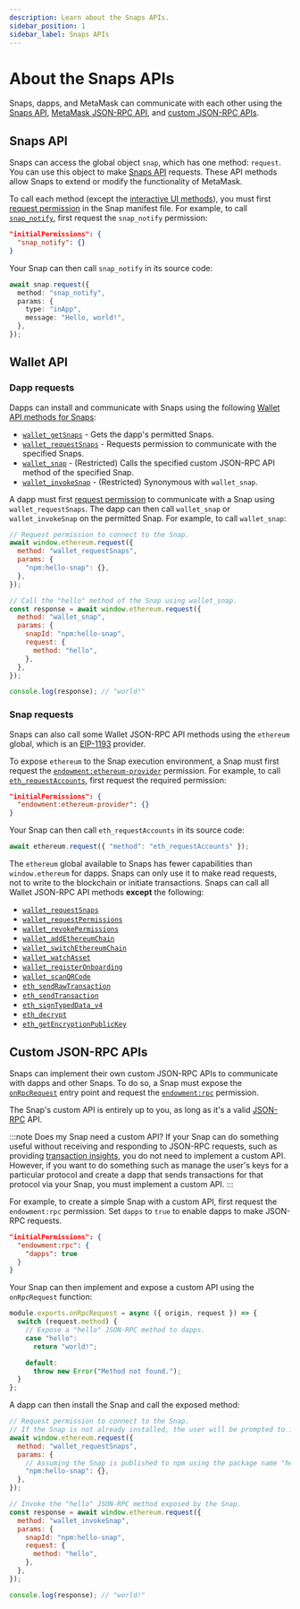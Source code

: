 ```yaml
---
description: Learn about the Snaps APIs.
sidebar_position: 1
sidebar_label: Snaps APIs
---
```


# About the Snaps APIs

Snaps, dapps, and MetaMask can communicate with each other using the [Snaps API](#snaps-api),
[MetaMask JSON-RPC API](#metamask-json-rpc-api), and [custom JSON-RPC APIs](#custom-json-rpc-apis).

## Snaps API

Snaps can access the global object `snap`, which has one method: `request`.
You can use this object to make [Snaps API](../../reference/snaps-api.md) requests.
These API methods allow Snaps to extend or modify the functionality of MetaMask.

To call each method (except the [interactive UI methods](../../reference/snaps-api.md#interactive-ui-methods)),
you must first [request permission](../../how-to/request-permissions.md) in the Snap manifest file.
For example, to call [`snap_notify`](../../reference/snaps-api.md#snap_notify), first request the
`snap_notify` permission:

```json title="snap.manifest.json"
"initialPermissions": {
  "snap_notify": {}
}
```

Your Snap can then call `snap_notify` in its source code:

```typescript title="index.ts"
await snap.request({
  method: "snap_notify",
  params: {
    type: "inApp",
    message: "Hello, world!",
  },
});
```

## Wallet API

### Dapp requests

Dapps can install and communicate with Snaps using the following
[Wallet API methods for Snaps](../../reference/wallet-api-for-snaps.md):

- [`wallet_getSnaps`](../../reference/wallet-api-for-snaps.md#wallet_getsnaps) - Gets the dapp's
  permitted Snaps.
- [`wallet_requestSnaps`](../../reference/wallet-api-for-snaps.md#wallet_requestsnaps) - Requests
  permission to communicate with the specified Snaps.
- [`wallet_snap`](../../reference/wallet-api-for-snaps.md#wallet_snap) - (Restricted) Calls the
  specified custom JSON-RPC API method of the specified Snap.
- [`wallet_invokeSnap`](../../reference/wallet-api-for-snaps.md#wallet_invokesnap) - (Restricted)
  Synonymous with `wallet_snap`.

A dapp must first [request permission](../../how-to/request-permissions.md#request-permissions-from-a-dapp)
to communicate with a Snap using `wallet_requestSnaps`.
The dapp can then call `wallet_snap` or `wallet_invokeSnap` on the permitted Snap.
For example, to call `wallet_snap`:

```js title="index.js"
// Request permission to connect to the Snap.
await window.ethereum.request({
  method: "wallet_requestSnaps",
  params: {
    "npm:hello-snap": {},
  },
});

// Call the "hello" method of the Snap using wallet_snap.
const response = await window.ethereum.request({
  method: "wallet_snap",
  params: {
    snapId: "npm:hello-snap",
    request: { 
      method: "hello",
    },
  },
});

console.log(response); // "world!"
```

### Snap requests

Snaps can also call some Wallet JSON-RPC API methods using the `ethereum` global, which is an
[EIP-1193](https://eips.ethereum.org/EIPS/eip-1193) provider.

To expose `ethereum` to the Snap execution environment, a Snap must first request the
[`endowment:ethereum-provider`](../../reference/permissions.md#endowmentethereum-provider) permission.
For example, to call [`eth_requestAccounts`](/wallet/reference/eth_requestaccounts), first request
the required permission:

```json title="snap.manifest.json"
"initialPermissions": {
  "endowment:ethereum-provider": {}
}
```

Your Snap can then call `eth_requestAccounts` in its source code:

```typescript title="index.ts"
await ethereum.request({ "method": "eth_requestAccounts" });
```

The `ethereum` global available to Snaps has fewer capabilities than `window.ethereum` for dapps.
Snaps can only use it to make read requests, not to write to the blockchain or initiate transactions.
Snaps can call all Wallet JSON-RPC API methods **except** the following:

- [`wallet_requestSnaps`](/wallet/reference/wallet_requestSnaps)
- [`wallet_requestPermissions`](/wallet/reference/wallet_requestPermissions)
- [`wallet_revokePermissions`](/wallet/reference/wallet_revokePermissions)
- [`wallet_addEthereumChain`](/wallet/reference/wallet_addEthereumChain)
- [`wallet_switchEthereumChain`](/wallet/reference/wallet_switchEthereumChain)
- [`wallet_watchAsset`](/wallet/reference/wallet_watchAsset)
- [`wallet_registerOnboarding`](/wallet/reference/wallet_registerOnboarding)
- [`wallet_scanQRCode`](/wallet/reference/wallet_scanQRCode)
- [`eth_sendRawTransaction`](/wallet/reference/eth_sendRawTransaction)
- [`eth_sendTransaction`](/wallet/reference/eth_sendTransaction)
- [`eth_signTypedData_v4`](/wallet/reference/eth_signTypedData_v4)
- [`eth_decrypt`](/wallet/reference/eth_decrypt)
- [`eth_getEncryptionPublicKey`](/wallet/reference/eth_getEncryptionPublicKey)

## Custom JSON-RPC APIs

Snaps can implement their own custom JSON-RPC APIs to communicate with dapps and other Snaps.
To do so, a Snap must expose the [`onRpcRequest`](../../reference/entry-points.md#onrpcrequest) entry
point and request the [`endowment:rpc`](../../reference/permissions.md#endowmentrpc) permission.

The Snap's custom API is entirely up to you, as long as it's a valid
[JSON-RPC](https://www.jsonrpc.org/specification) API.

:::note Does my Snap need a custom API?
If your Snap can do something useful without receiving and responding to JSON-RPC requests, such as
providing [transaction insights](../../reference/entry-points.md#ontransaction), you do not need to
implement a custom API.
However, if you want to do something such as manage the user's keys for a particular protocol and
create a dapp that sends transactions for that protocol via your Snap, you must implement a custom API.
:::

For example, to create a simple Snap with a custom API, first request the `endowment:rpc` permission.
Set `dapps` to `true` to enable dapps to make JSON-RPC requests.

```json title="snap.manifest.json"
"initialPermissions": {
  "endowment:rpc": {
    "dapps": true
  }
}
```

Your Snap can then implement and expose a custom API using the `onRpcRequest` function:

```typescript title="index.ts"
module.exports.onRpcRequest = async ({ origin, request }) => {
  switch (request.method) {
    // Expose a "hello" JSON-RPC method to dapps.
    case "hello":
      return "world!";

    default:
      throw new Error("Method not found.");
  }
};
```

A dapp can then install the Snap and call the exposed method:

```javascript title="index.js"
// Request permission to connect to the Snap.
// If the Snap is not already installed, the user will be prompted to install it.
await window.ethereum.request({
  method: "wallet_requestSnaps",
  params: {
    // Assuming the Snap is published to npm using the package name "hello-snap".
    "npm:hello-snap": {},
  },
});

// Invoke the "hello" JSON-RPC method exposed by the Snap.
const response = await window.ethereum.request({
  method: "wallet_invokeSnap",
  params: {
    snapId: "npm:hello-snap",
    request: {
      method: "hello",
    },
  },
});

console.log(response); // "world!"
```